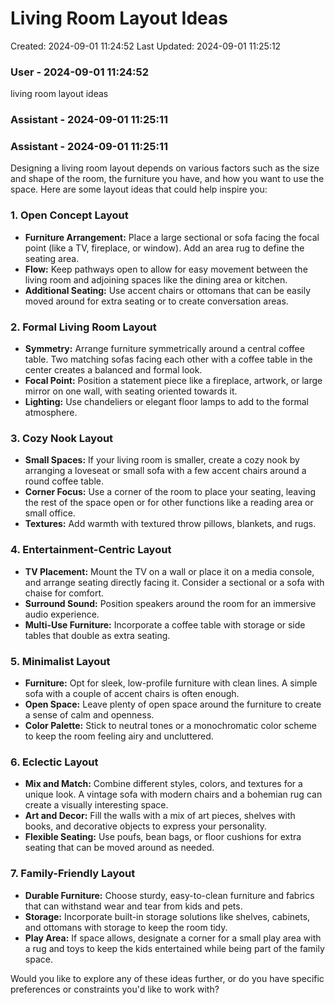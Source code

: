 # Living Room Layout Ideas

Created: 2024-09-01 11:24:52
Last Updated: 2024-09-01 11:25:12

### User - 2024-09-01 11:24:52

living room layout ideas

### Assistant - 2024-09-01 11:25:11



### Assistant - 2024-09-01 11:25:11

Designing a living room layout depends on various factors such as the size and shape of the room, the furniture you have, and how you want to use the space. Here are some layout ideas that could help inspire you:

### 1. **Open Concept Layout**
   - **Furniture Arrangement:** Place a large sectional or sofa facing the focal point (like a TV, fireplace, or window). Add an area rug to define the seating area.
   - **Flow:** Keep pathways open to allow for easy movement between the living room and adjoining spaces like the dining area or kitchen.
   - **Additional Seating:** Use accent chairs or ottomans that can be easily moved around for extra seating or to create conversation areas.

### 2. **Formal Living Room Layout**
   - **Symmetry:** Arrange furniture symmetrically around a central coffee table. Two matching sofas facing each other with a coffee table in the center creates a balanced and formal look.
   - **Focal Point:** Position a statement piece like a fireplace, artwork, or large mirror on one wall, with seating oriented towards it.
   - **Lighting:** Use chandeliers or elegant floor lamps to add to the formal atmosphere.

### 3. **Cozy Nook Layout**
   - **Small Spaces:** If your living room is smaller, create a cozy nook by arranging a loveseat or small sofa with a few accent chairs around a round coffee table.
   - **Corner Focus:** Use a corner of the room to place your seating, leaving the rest of the space open or for other functions like a reading area or small office.
   - **Textures:** Add warmth with textured throw pillows, blankets, and rugs.

### 4. **Entertainment-Centric Layout**
   - **TV Placement:** Mount the TV on a wall or place it on a media console, and arrange seating directly facing it. Consider a sectional or a sofa with chaise for comfort.
   - **Surround Sound:** Position speakers around the room for an immersive audio experience.
   - **Multi-Use Furniture:** Incorporate a coffee table with storage or side tables that double as extra seating.

### 5. **Minimalist Layout**
   - **Furniture:** Opt for sleek, low-profile furniture with clean lines. A simple sofa with a couple of accent chairs is often enough.
   - **Open Space:** Leave plenty of open space around the furniture to create a sense of calm and openness.
   - **Color Palette:** Stick to neutral tones or a monochromatic color scheme to keep the room feeling airy and uncluttered.

### 6. **Eclectic Layout**
   - **Mix and Match:** Combine different styles, colors, and textures for a unique look. A vintage sofa with modern chairs and a bohemian rug can create a visually interesting space.
   - **Art and Decor:** Fill the walls with a mix of art pieces, shelves with books, and decorative objects to express your personality.
   - **Flexible Seating:** Use poufs, bean bags, or floor cushions for extra seating that can be moved around as needed.

### 7. **Family-Friendly Layout**
   - **Durable Furniture:** Choose sturdy, easy-to-clean furniture and fabrics that can withstand wear and tear from kids and pets.
   - **Storage:** Incorporate built-in storage solutions like shelves, cabinets, and ottomans with storage to keep the room tidy.
   - **Play Area:** If space allows, designate a corner for a small play area with a rug and toys to keep the kids entertained while being part of the family space.

Would you like to explore any of these ideas further, or do you have specific preferences or constraints you'd like to work with?

